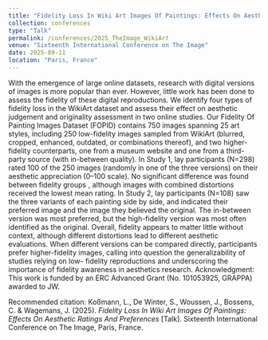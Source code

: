 ```yaml
---
title: "Fidelity Loss In Wiki Art Images Of Paintings: Effects On Aesthetic Ratings And Preferences"
collection: conferences
type: "Talk"
permalink: /conferences/2025_TheImage_WikiArt
venue: "Sixteenth International Conference on The Image"
date: 2025-09-11
location: "Paris, France"
---
```

With the emergence of large online datasets, research with digital versions of images is more
popular than ever. However, little work has been done to assess the fidelity of these digital
reproductions. We identify four types of fidelity loss in the WikiArt dataset and assess their effect
on aesthetic judgement and originality assessment in two online studies.
Our Fidelity Of Painting Images Dataset (FOPID) contains 750 images spanning 25 art styles,
including 250 low-fidelity images sampled from WikiArt (blurred, cropped, enhanced, outdated,
or combinations thereof), and two higher-fidelity counterparts, one from a museum website and
one from a third-party source (with in-between quality).
In Study 1, lay participants (N=298) rated 100 of the 250 images (randomly in one of the three
versions) on their aesthetic appreciation (0–100 scale). No significant difference was found
between fidelity groups , although images with combined distortions received the lowest mean
rating.
In Study 2, lay participants (N=108) saw the three variants of each painting side by side, and
indicated their preferred image and the image they believed the original. The in-between version
was most preferred, but the high-fidelity version was most often identified as the original.
Overall, fidelity appears to matter little without context, although different distortions lead to
different aesthetic evaluations. When different versions can be compared directly, participants
prefer higher-fidelity images, calling into question the generalizability of studies relying on low-
fidelity reproductions and underscoring the importance of fidelity awareness in aesthetics
research.
Acknowledgment: This work is funded by an ERC Advanced Grant (No. 101053925, GRAPPA) awarded to JW.

Recommended citation: Koßmann, L., De Winter, S., Woussen, J., Bossens, C. & Wagemans, J. (2025). <i>Fidelity Loss In Wiki Art Images Of Paintings: Effects On Aesthetic Ratings And Preferences</i> [Talk]. Sixteenth International Conference on The Image, Paris, France.